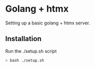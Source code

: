 # Golang + htmx

Setting up a basic golang + htmx server. 

## Installation
Run the ./setup.sh script

```bash
> bash ./setup.sh
```
